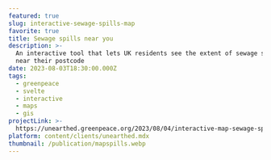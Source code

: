 ```yaml
---
featured: true
slug: interactive-sewage-spills-map
favorite: true
title: Sewage spills near you
description: >-
  An interactive tool that lets UK residents see the extent of sewage spills
  near their postcode
date: 2023-08-03T18:30:00.000Z
tags:
  - greenpeace
  - svelte
  - interactive
  - maps
  - gis
projectLink: >-
  https://unearthed.greenpeace.org/2023/08/04/interactive-map-sewage-spills-pollution-protected-areas/
platform: content/clients/unearthed.mdx
thumbnail: /publication/mapspills.webp
---
```


